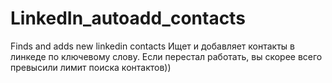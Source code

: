 # LinkedIn_autoadd_contacts
Finds and adds new linkedin contacts
Ищет и добавляет контакты в линкеде по ключевому слову. Если перестал работать, вы скорее всего превысили лимит поиска контактов))

